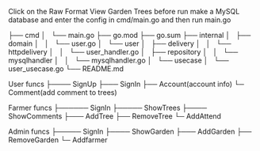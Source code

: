 Click on the Raw Format View
Garden Trees
before run make a MySQL database and enter the config in cmd/main.go and then run main.go

├── cmd
│   └── main.go
├── go.mod
├── go.sum
├── internal
│   ├── domain
│   │   └── user.go
│   └── user
│       ├── delivery
│       │   └── httpdelivery
│       │       └── user_handler.go
│       ├── repository
│       │   └── mysqlhandler
│       │       └── mysqlhandler.go
│       └── usecase
│           └── user_usecase.go
└── README.md


User funcs
├──── SignUp
├─── SignIn
├── Account(account info)
└─ Comment(add comment to trees)

Farmer funcs
├────── SignIn
├───── ShowTrees
├──── ShowComments
├─── AddTree
├── RemoveTree
└─ AddAttend

Admin funcs
├───── SignIn
├──── ShowGarden
├─── AddGarden
├── RemoveGarden
└─ Addfarmer
